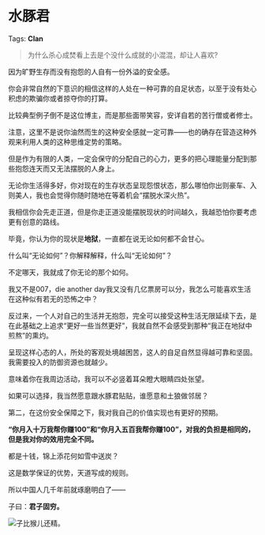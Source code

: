 # 水豚君

Tags: **Clan**

> 为什么杀心成焚看上去是个没什么成就的小混混，却让人喜欢?



因为旷野生存而没有抱怨的人自有一份外溢的安全感。

你会非常自然的下意识的相信这样的人处在一种可靠的自足状态，以至于没有处心积虑的欺骗你或者掠夺你的打算。

比较典型例子倒不是这位博主，而是那些面带笑容，安详自若的苦行僧或者修士。

注意，这里不是说你油然而生的这种安全感就一定可靠——也的确存在营造这种外观来利用人类的这种思维定势的策略。

但是作为有限的人类，一定会保守的分配自己的心力，更多的把心理能量分配到那些抱怨连天而又无法摆脱的人身上。

无论你生活得多好，你对现在的生存状态呈现怨恨状态，那么哪怕你出则豪车、入则美人，我也会觉得你随时随地在等着机会“摆脱水深火热”。

我相信你会先走正道，但是你走正道没能摆脱现状的时间越久，我越恐怕你要考虑更有创意的路线。

毕竟，你认为你的现状是**地狱**，一直都在说无论如何都不会甘心。

什么叫“无论如何”？你解释解释，什么叫“无论如何”？

不定哪天，我就成了你无论的那个如何。

我又不是007，die another day我又没有几亿票房可以分，我怎么可能喜欢生活在这种似有若无的恐怖之中？

  


反过来，一个人对自己的生活并无抱怨，完全可以接受这种生活无限延续下去，是在此基础之上追求“更好一些当然更好”，我就自然不会感受到那种“我正在地狱中煎熬”的熏灼。

呈现这样心态的人，所处的客观处境越困苦，这人的自足自然显得越可靠和坚固。我需要投入的防御资源也就越少。

意味着你在我周边活动，我可以不必竖着耳朵瞪大眼睛四处张望。

如果可以选择，我当然愿意跟水豚君贴贴，谁愿意和土狼做邻居？

第二，在这份安全保障之下，我对我自己的价值实现也有更好的预期。

**“你月入十万我帮你赚100”和“你月入五百我帮你赚100”，对我的负担是相同的，但是我对你的效用完全不同。**

都是十钱，锦上添花何如雪中送炭？

这是数学保证的优势，天道写成的规则。

  


所以中国人几千年前就琢磨明白了——

子曰：**君子固穷。**

![](https://picx.zhimg.com/50/v2-1c7c9c73452e610e283adbce1a1adaac_720w.jpg?source=1940ef5c)子比猴儿还精。




